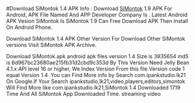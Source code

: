 #Download SiMontok 1.4 APK Info :
Download [SiMontok](https://aapks.com/apk/simontk-simontk-com/) 1.9 APK For Android, APK File Named And APP Developer Company Is . Latest Android APK Vesion SiMontok Is SiMontok 1.9 Can Free Download APK Then Install On Android Phone.

Download SiMontok 1.4 APK Other Version
For Download Other SiMontok versions Visit SiMontok APK Archive.

Download SiMontok.apk android apk files version 1.4 Size is 3935654 md5 is 6d967bc23680ae215fb31d2cbd9c353d By This Version Need Jelly Bean	4.1.x	API level 16 or higher, We Index Version From this file.Version code 1 equal Version 1.4 .You can Find More info by Search com.ipankstudio.lk21 On Google.If Your Search ipankstudio,lk21,video,players,editors,simontok Will Find More like com.ipankstudio.lk21,SiMontok 1.4 Downloaded 1719 Time And All SiMontok App Downloaded Time. streaming video
